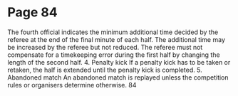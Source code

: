 # Page 84

The fourth official indicates the minimum additional time decided by the
referee at the end of the final minute of each half. The additional time may be
increased by the referee but not reduced.
The referee must not compensate for a timekeeping error during the first half
by changing the length of the second half.
4. Penalty kick
If a penalty kick has to be taken or retaken, the half is extended until the
penalty kick is completed.
5. Abandoned match
An abandoned match is replayed unless the competition rules or organisers
determine otherwise.
84

